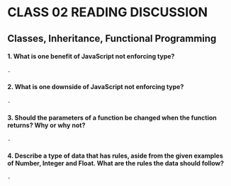 # CLASS 02 READING DISCUSSION 
## Classes, Inheritance, Functional Programming

#### 1. What is one benefit of JavaScript not enforcing type?
    - 
#### 2. What is one downside of JavaScript not enforcing type?
    - 
#### 3. Should the parameters of a function be changed when the function returns? Why or why not?
    - 
#### 4. Describe a type of data that has rules, aside from the given examples of Number, Integer and Float. What are the rules the data should follow?
    - 
